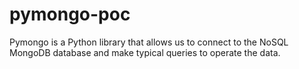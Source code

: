 # pymongo-poc
Pymongo is a Python library that allows us to connect to the NoSQL MongoDB database
and make typical queries to operate the data.
